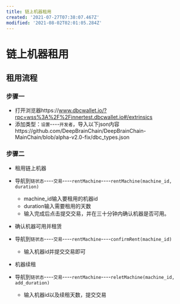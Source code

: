```yaml
---
title: 链上机器租用
created: '2021-07-27T07:38:07.467Z'
modified: '2021-08-02T02:01:05.284Z'
---
```


# 链上机器租用
## 租用流程

### 步骤一
+ 打开浏览器https://www.dbcwallet.io/?rpc=wss%3A%2F%2Finnertest.dbcwallet.io#/extrinsics
+ 添加类型：`设置`----`开发者`，导入以下json内容https://github.com/DeepBrainChain/DeepBrainChain-MainChain/blob/alpha-v2.0-fix/dbc_types.json

### 步骤二
+ 租用链上机器
+ 导航到`链状态`----`交易`----`rentMachine`----`rentMachine(machine_id, duration)`
  + machine_id输入要租用的机器id
  + duration输入需要租用的天数
  + 输入完成后点击提交交易，并在三十分钟内确认机器是否可用。

+ 确认机器可用并租赁
+ 导航到`链状态`----`交易`----`rentMachine`----`confirmRent(machine_id)`
  + 输入机器id并提交交易即可

+ 机器续租
+ 导航到`链状态`----`交易`----`rentMachine`----`reletMachine(machine_id, add_duration)`
  + 输入机器id以及续租天数，提交交易
